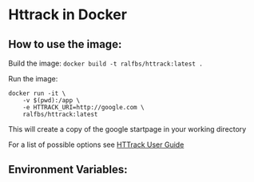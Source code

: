 Httrack in Docker
=================


How to use the image:
---------------------
Build the image:
`docker build -t ralfbs/httrack:latest .`

Run the image:
```
docker run -it \
    -v $(pwd):/app \
    -e HTTRACK_URI=http://google.com \
    ralfbs/httrack:latest
```
This will create a copy of the google startpage in your working directory

For a list of possible options see [HTTrack User Guide](https://www.httrack.com/html/fcguide.html)

Environment Variables:
----------------------


